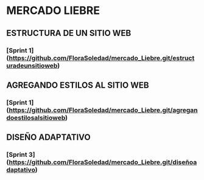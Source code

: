 # MERCADO LIEBRE

## ESTRUCTURA DE UN SITIO WEB
### [Sprint 1] (https://github.com/FloraSoledad/mercado_Liebre.git/estructuradeunsitioweb)

## AGREGANDO ESTILOS AL SITIO WEB
### [Sprint 1] (https://github.com/FloraSoledad/mercado_Liebre.git/agregandoestilosalsitioweb)

## DISEÑO ADAPTATIVO
### [Sprint 3] (https://github.com/FloraSoledad/mercado_Liebre.git/diseñoadaptativo)
